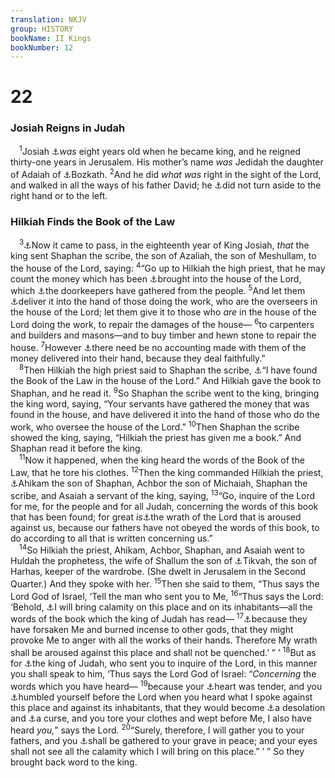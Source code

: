 ```yaml
---
translation: NKJV
group: HISTORY
bookName: II Kings 
bookNumber: 12
---
```


<div class="title"><h1>22</h1><h3>Josiah Reigns in Judah</h3></div>
<span class="verse 2vua_22_1"> <sup>1</sup>Josiah <a data-toggle="tooltip" data-placement="bottom" title="1 Kin. 13:2; 2 Chr. 34:1">⚓</a><i>was</i> eight years old when he became king, and he reigned thirty-one years in Jerusalem. His mother’s name <i>was</i> Jedidah the daughter of Adaiah of <a data-toggle="tooltip" data-placement="bottom" title="Josh. 15:39">⚓</a>Bozkath. </span>
<span class="verse 2vua_22_2"><sup>2</sup>And he did <i>what</i> <i>was</i> right in the sight of the Lord, and walked in all the ways of his father David; he <a data-toggle="tooltip" data-placement="bottom" title="Deut. 5:32; Josh. 1:7">⚓</a>did not turn aside to the right hand or to the left.<br/></span>
<div class="title"><h3>Hilkiah Finds the Book of the Law</h3></div>
<span class="verse 2vua_22_3"> <sup>3</sup><a data-toggle="tooltip" data-placement="bottom" title="2 Chr. 34:8">⚓</a>Now it came to pass, in the eighteenth year of King Josiah, <i>that</i> the king sent Shaphan the scribe, the son of Azaliah, the son of Meshullam, to the house of the Lord, saying: </span>
<span class="verse 2vua_22_4"><sup>4</sup>“Go up to Hilkiah the high priest, that he may count the money which has been <a data-toggle="tooltip" data-placement="bottom" title="2 Kin. 12:4">⚓</a>brought into the house of the Lord, which <a data-toggle="tooltip" data-placement="bottom" title="2 Kin. 12:9, 10">⚓</a>the doorkeepers have gathered from the people. </span>
<span class="verse 2vua_22_5"><sup>5</sup>And let them <a data-toggle="tooltip" data-placement="bottom" title="2 Kin. 12:11–14">⚓</a>deliver it into the hand of those doing the work, who are the overseers in the house of the Lord; let them give it to those who <i>are</i> in the house of the Lord doing the work, to repair the damages of the house— </span>
<span class="verse 2vua_22_6"><sup>6</sup>to carpenters and builders and masons—and to buy timber and hewn stone to repair the house. </span>
<span class="verse 2vua_22_7"><sup>7</sup>However <a data-toggle="tooltip" data-placement="bottom" title="2 Kin. 12:15; (1 Cor. 4:2)">⚓</a>there need be no accounting made with them of the money delivered into their hand, because they deal faithfully.”<br/></span>
<span class="verse 2vua_22_8"> <sup>8</sup>Then Hilkiah the high priest said to Shaphan the scribe, <a data-toggle="tooltip" data-placement="bottom" title="Deut. 31:24–26; 2 Chr. 34:14">⚓</a>“I have found the Book of the Law in the house of the Lord.” And Hilkiah gave the book to Shaphan, and he read it. </span>
<span class="verse 2vua_22_9"><sup>9</sup>So Shaphan the scribe went to the king, bringing the king word, saying, “Your servants have gathered the money that was found in the house, and have delivered it into the hand of those who do the work, who oversee the house of the Lord.” </span>
<span class="verse 2vua_22_10"><sup>10</sup>Then Shaphan the scribe showed the king, saying, “Hilkiah the priest has given me a book.” And Shaphan read it before the king.<br/></span>
<span class="verse 2vua_22_11"> <sup>11</sup>Now it happened, when the king heard the words of the Book of the Law, that he tore his clothes. </span>
<span class="verse 2vua_22_12"><sup>12</sup>Then the king commanded Hilkiah the priest, <a data-toggle="tooltip" data-placement="bottom" title="2 Kin. 25:22; Jer. 26:24">⚓</a>Ahikam the son of Shaphan, Achbor the son of Michaiah, Shaphan the scribe, and Asaiah a servant of the king, saying, </span>
<span class="verse 2vua_22_13"><sup>13</sup>“Go, inquire of the Lord for me, for the people and for all Judah, concerning the words of this book that has been found; for great <i>is</i><a data-toggle="tooltip" data-placement="bottom" title="(Deut. 29:23–28; 31:17, 18)">⚓</a>the wrath of the Lord that is aroused against us, because our fathers have not obeyed the words of this book, to do according to all that is written concerning us.”<br/></span>
<span class="verse 2vua_22_14"> <sup>14</sup>So Hilkiah the priest, Ahikam, Achbor, Shaphan, and Asaiah went to Huldah the prophetess, the wife of Shallum the son of <a data-toggle="tooltip" data-placement="bottom" title="2 Chr. 34:22">⚓</a>Tikvah, the son of Harhas, keeper of the wardrobe. (She dwelt in Jerusalem in the Second Quarter.) And they spoke with her. </span>
<span class="verse 2vua_22_15"><sup>15</sup>Then she said to them, “Thus says the Lord God of Israel, ‘Tell the man who sent you to Me, </span>
<span class="verse 2vua_22_16"><sup>16</sup>“Thus says the Lord: ‘Behold, <a data-toggle="tooltip" data-placement="bottom" title="Deut. 29:27; (Dan. 9:11–14)">⚓</a>I will bring calamity on this place and on its inhabitants—all the words of the book which the king of Judah has read— </span>
<span class="verse 2vua_22_17"><sup>17</sup><a data-toggle="tooltip" data-placement="bottom" title="Deut. 29:25–27; 2 Kin. 21:22">⚓</a>because they have forsaken Me and burned incense to other gods, that they might provoke Me to anger with all the works of their hands. Therefore My wrath shall be aroused against this place and shall not be quenched.’ ” ’ </span>
<span class="verse 2vua_22_18"><sup>18</sup>But as for <a data-toggle="tooltip" data-placement="bottom" title="2 Chr. 34:26">⚓</a>the king of Judah, who sent you to inquire of the Lord, in this manner you shall speak to him, ‘Thus says the Lord God of Israel: “<i>Concerning</i> the words which you have heard— </span>
<span class="verse 2vua_22_19"><sup>19</sup>because your <a data-toggle="tooltip" data-placement="bottom" title="1 Sam. 24:5; (Ps. 51:17; Is. 57:15)">⚓</a>heart was tender, and you <a data-toggle="tooltip" data-placement="bottom" title="Ex. 10:3; 1 Kin. 21:29; (2 Chr. 7:14)">⚓</a>humbled yourself before the Lord when you heard what I spoke against this place and against its inhabitants, that they would become <a data-toggle="tooltip" data-placement="bottom" title="Lev. 26:31, 32">⚓</a>a desolation and <a data-toggle="tooltip" data-placement="bottom" title="Jer. 26:6; 44:22">⚓</a>a curse, and you tore your clothes and wept before Me, I also have heard <i>you,</i>” says the Lord. </span>
<span class="verse 2vua_22_20"><sup>20</sup>“Surely, therefore, I will gather you to your fathers, and you <a data-toggle="tooltip" data-placement="bottom" title="2 Kin. 23:30; (Ps. 37:37; Is. 57:1, 2)">⚓</a>shall be gathered to your grave in peace; and your eyes shall not see all the calamity which I will bring on this place.” ’ ” So they brought back word to the king.<br/></span>
